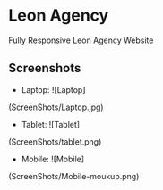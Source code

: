 # Leon Agency

Fully Responsive Leon Agency Website

## Screenshots

- Laptop: ![Laptop] 

(ScreenShots/Laptop.jpg)

- Tablet: ![Tablet] 

(ScreenShots/tablet.png)

- Mobile: ![Mobile] 

(ScreenShots/Mobile-moukup.png)
